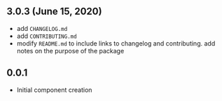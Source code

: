 ## 3.0.3 (June 15, 2020)

- add `CHANGELOG.md`
- add `CONTRIBUTING.md`
- modify `README.md` to include links to changelog and contributing. add notes on the purpose of the package

## 0.0.1

- Initial component creation
